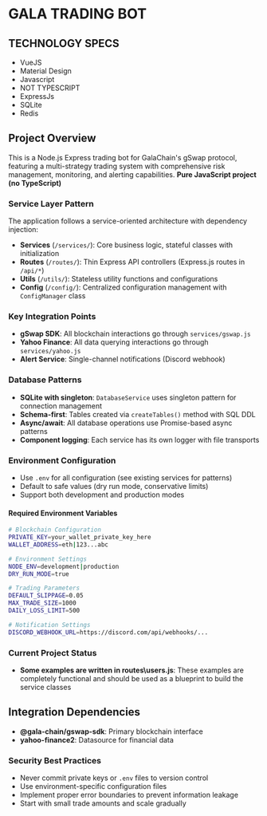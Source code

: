 # GALA TRADING BOT

## TECHNOLOGY SPECS
* VueJS
* Material Design
* Javascript
* NOT TYPESCRIPT
* ExpressJs
* SQLite
* Redis

## Project Overview

This is a Node.js Express trading bot for GalaChain's gSwap protocol, featuring a multi-strategy trading system with comprehensive risk management, monitoring, and alerting capabilities. **Pure JavaScript project (no TypeScript)** 

### Service Layer Pattern

The application follows a service-oriented architecture with dependency injection:

- **Services** (`/services/`): Core business logic, stateful classes with initialization
- **Routes** (`/routes/`): Thin Express API controllers (Express.js routes in `/api/*`)
- **Utils** (`/utils/`): Stateless utility functions and configurations
- **Config** (`/config/`): Centralized configuration management with `ConfigManager` class

### Key Integration Points

- **gSwap SDK**: All blockchain interactions go through `services/gswap.js`
- **Yahoo Finance**: All data querying interactions go through `services/yahoo.js`
- **Alert Service**: Single-channel notifications (Discord webhook)

### Database Patterns

- **SQLite with singleton**: `DatabaseService` uses singleton pattern for connection management
- **Schema-first**: Tables created via `createTables()` method with SQL DDL
- **Async/await**: All database operations use Promise-based async patterns
- **Component logging**: Each service has its own logger with file transports

### Environment Configuration

- Use `.env` for all configuration (see existing services for patterns)
- Default to safe values (dry run mode, conservative limits)
- Support both development and production modes

#### Required Environment Variables

```bash
# Blockchain Configuration
PRIVATE_KEY=your_wallet_private_key_here
WALLET_ADDRESS=eth|123...abc

# Environment Settings
NODE_ENV=development|production
DRY_RUN_MODE=true

# Trading Parameters
DEFAULT_SLIPPAGE=0.05
MAX_TRADE_SIZE=1000
DAILY_LOSS_LIMIT=500

# Notification Settings
DISCORD_WEBHOOK_URL=https://discord.com/api/webhooks/...
```

### Current Project Status

- **Some examples are written in routes\users.js**: These examples are completely functional and should be used as a blueprint to build the service classes


## Integration Dependencies

- **@gala-chain/gswap-sdk**: Primary blockchain interface
- **yahoo-finance2**: Datasource for financial data

### Security Best Practices

- Never commit private keys or `.env` files to version control
- Use environment-specific configuration files
- Implement proper error boundaries to prevent information leakage
- Start with small trade amounts and scale gradually

